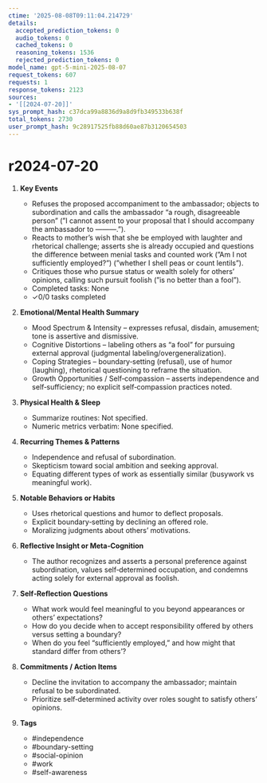 ```yaml
---
ctime: '2025-08-08T09:11:04.214729'
details:
  accepted_prediction_tokens: 0
  audio_tokens: 0
  cached_tokens: 0
  reasoning_tokens: 1536
  rejected_prediction_tokens: 0
model_name: gpt-5-mini-2025-08-07
request_tokens: 607
requests: 1
response_tokens: 2123
sources:
- '[[2024-07-20]]'
sys_prompt_hash: c37dca99a8836d9a8d9fb349533b638f
total_tokens: 2730
user_prompt_hash: 9c28917525fb88d60ae87b3120654503
---
```

# r2024-07-20

1. **Key Events**
   - Refuses the proposed accompaniment to the ambassador; objects to subordination and calls the ambassador “a rough, disagreeable person” (”I cannot assent to your proposal that I should accompany the ambassador to ———.”).
   - Reacts to mother’s wish that she be employed with laughter and rhetorical challenge; asserts she is already occupied and questions the difference between menial tasks and counted work (”Am I not sufficiently employed?”) (”whether I shell peas or count lentils”).
   - Critiques those who pursue status or wealth solely for others’ opinions, calling such pursuit foolish (”is no better than a fool”).
   - Completed tasks: None
   - ✓0/0 tasks completed

2. **Emotional/Mental Health Summary**
   - Mood Spectrum & Intensity – expresses refusal, disdain, amusement; tone is assertive and dismissive.
   - Cognitive Distortions – labeling others as “a fool” for pursuing external approval (judgmental labeling/overgeneralization).
   - Coping Strategies – boundary‑setting (refusal), use of humor (laughing), rhetorical questioning to reframe the situation.
   - Growth Opportunities / Self‑compassion – asserts independence and self‑sufficiency; no explicit self‑compassion practices noted.

3. **Physical Health & Sleep**
   - Summarize routines: Not specified.
   - Numeric metrics verbatim: None specified.

4. **Recurring Themes & Patterns**
   - Independence and refusal of subordination.
   - Skepticism toward social ambition and seeking approval.
   - Equating different types of work as essentially similar (busywork vs meaningful work).

5. **Notable Behaviors or Habits**
   - Uses rhetorical questions and humor to deflect proposals.
   - Explicit boundary‑setting by declining an offered role.
   - Moralizing judgments about others’ motivations.

6. **Reflective Insight or Meta‑Cognition**
   - The author recognizes and asserts a personal preference against subordination, values self‑determined occupation, and condemns acting solely for external approval as foolish.

7. **Self‑Reflection Questions**
   - What work would feel meaningful to you beyond appearances or others’ expectations?
   - How do you decide when to accept responsibility offered by others versus setting a boundary?
   - When do you feel “sufficiently employed,” and how might that standard differ from others’?

8. **Commitments / Action Items**
   - Decline the invitation to accompany the ambassador; maintain refusal to be subordinated.
   - Prioritize self‑determined activity over roles sought to satisfy others’ opinions.

9. **Tags**
   - #independence
   - #boundary-setting
   - #social-opinion
   - #work
   - #self-awareness